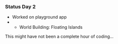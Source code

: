### Status Day 2
- Worked on playground app
- - World Building: Floating Islands

This might have not been a complete hour of coding...